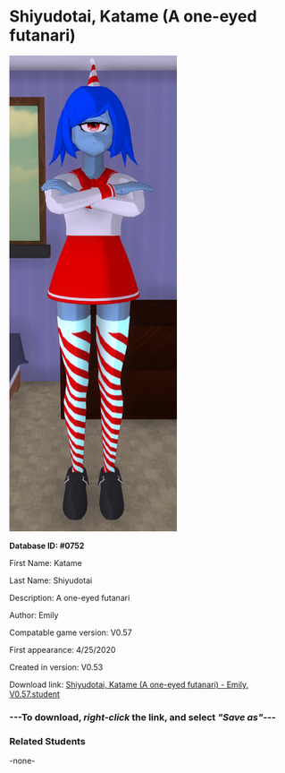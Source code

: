 # Shiyudotai, Katame (A one-eyed futanari)

<img src="../../Files/Images/Shiyudotai, Katame (A one-eyed futanari).png" title="Shiyudotai, Katame (A one-eyed futanari) - Emily, V0.57">

**Database ID: #0752**

First Name: Katame

Last Name: Shiyudotai

Description: A one-eyed futanari

Author: Emily

Compatable game version: V0.57

First appearance: 4/25/2020

Created in version: V0.53

Download link: <a href="https://raw.githubusercontent.com/Arbiter1223/Daigaku-Gurashi-Custom-Students/master/Files/Student%20Files/Shiyudotai%2C%20Katame%20(A%20one-eyed%20futanari)%20-%20Emily%2C%20V0.57.student">Shiyudotai, Katame (A one-eyed futanari) - Emily, V0.57.student</a>

### ---**To download, _right-click_ the link, and select _"Save as"_**---

### Related Students

-none-
